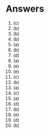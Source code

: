 # Answers

1. (c)
2. (b)
3. (b)
4. (b)
5. (a)
6. (b)
7. (d)
8. (a)
9. (e)
10. (e)
11. (c)
12. (b)
13. (a)
14. (c)
15. (a)
16. (d)
17. (b)
18. (e)
19. (d)
20. (b)
